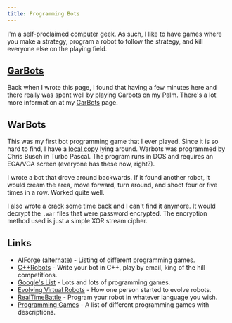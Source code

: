 ```yaml
---
title: Programming Bots
---
```


I'm a self-proclaimed computer geek.  As such, I like to have games where you make a strategy, program a robot to follow the strategy, and kill everyone else on the playing field.


[GarBots]
---------

Back when I wrote this page, I found that having a few minutes here and there really was spent well by playing Garbots on my Palm.  There's a lot more information at my [GarBots] page.


WarBots
-------

This was my first bot programming game that I ever played.  Since it is so hard to find, I have a [local copy](warbots.zip) lying around.  Warbots was programmed by Chris Busch in Turbo Pascal.  The program runs in DOS and requires an EGA/VGA screen (everyone has these now, right?).

I wrote a bot that drove around backwards.  If it found another robot, it would cream the area, move forward, turn around, and shoot four or five times in a row.  Worked quite well.

I also wrote a crack some time back and I can't find it anymore.  It would decrypt the `.war` files that were password encrypted.  The encryption method used is just a simple XOR stream cipher.


Links
-----

* [AIForge](http://tpga.virtualave.net/game-links.htm) ([alternate](http://www.gammax.net/aiforge/game-links.htm)) - Listing of different programming games.
* [C++Robots](http://www.gamerz.net/c++robots/) - Write your bot in C++, play by email, king of the hill competitions.
* [Google's List](http://directory.google.com/Top/Games/Video_Games/Genres/Simulation/Programming_Games/) - Lots and lots of programming games.
* [Evolving Virtual Robots](http://www.iit.edu/~wardjon/robots.html) - How one person started to evolve robots.
* [RealTimeBattle](http://realtimebattle.sourceforge.net/) - Program your robot in whatever language you wish.
* [Programming Games](http://www.cs.mcgill.ca/~stever/games/) - A list of different programming games with descriptions.


[GarBots]: garbots/
